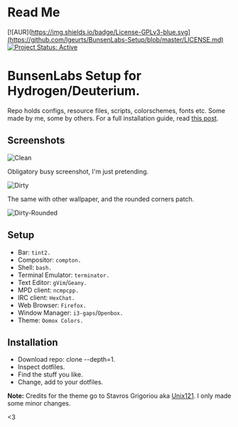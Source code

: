# Read Me

[![AUR](https://img.shields.io/badge/License-GPLv3-blue.svg](https://github.com/lgeurts/BunsenLabs-Setup/blob/master/LICENSE.md) [![Project Status: Active](http://www.repostatus.org/badges/latest/active.svg)](http://www.repostatus.org/#active)

# BunsenLabs Setup for Hydrogen/Deuterium.

Repo holds configs, resource files, scripts, colorschemes, fonts etc. Some made by me, some by others. For a full installation guide, read [this post](https://lgeurts.github.io/open%20source/2017/07/11/bunsenlabs-linux-setup-notes-for-dell-inspiron-6000/).

## Screenshots

![Clean](https://github.com/lgeurts/lgeurts.github.io/blob/master/assets/bl-colors-clean.png)

Obligatory busy screenshot, I'm just pretending.

![Dirty](https://github.com/lgeurts/lgeurts.github.io/blob/master/assets/bl-colors-dirty.png)

The same with other wallpaper, and the rounded corners patch.

![Dirty-Rounded](https://github.com/lgeurts/lgeurts.github.io/blob/master/assets/bl-colors-rounded-dirty.png)

## Setup

- Bar: `tint2.`
- Compositor: `compton.`
- Shell: `bash.`
- Terminal Emulator: `terminator.`
- Text Editor: `gVim`/`Geany.`
- MPD client: `ncmpcpp.`
- IRC client: `HexChat.`
- Web Browser: `Firefox.`
- Window Manager: `i3-gaps`/`Openbox.`
- Theme: `Oomox Colors.`

## Installation

- Download repo: clone --depth=1.
- Inspect dotfiles.
- Find the stuff you like.
- Change, add to your dotfiles.

**Note:** Credits for the theme go to Stavros Grigoriou aka [Unix121](https://github.com/unix121). I only made some minor changes.

<3
